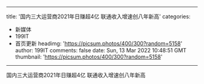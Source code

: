
---
title: '国内三大运营商2021年日赚超4亿 联通收入增速创八年新高'
categories: 
 - 新媒体
 - 199IT
 - 首页更新
headimg: 'https://picsum.photos/400/300?random=5158'
author: 199IT
comments: false
date: Sun, 13 Mar 2022 10:48:51 GMT
thumbnail: 'https://picsum.photos/400/300?random=5158'
---

<div>   
国内三大运营商2021年日赚超4亿 联通收入增速创八年新高  
</div>
            